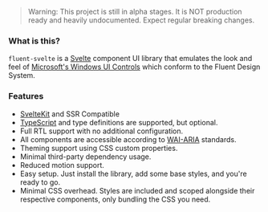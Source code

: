 > Warning: This project is still in alpha stages. It is NOT production ready and heavily undocumented. Expect regular breaking changes.

### What is this?

`fluent-svelte` is a [Svelte](http://svelte.dev/) component UI library that emulates the look and feel of [Microsoft's Windows UI Controls](https://github.com/microsoft/microsoft-ui-xaml/) which conform to the Fluent Design System.

### Features

- [SvelteKit](https://kit.svelte.dev/) and SSR Compatible
- [TypeScript](https://typescriptlang.org/) and type definitions are supported, but optional.
- Full RTL support with no additional configuration.
- All components are accessible according to [WAI-ARIA](https://www.w3.org/WAI/standards-guidelines/aria/) standards.
- Theming support using CSS custom properties.
- Minimal third-party dependency usage.
- Reduced motion support.
- Easy setup. Just install the library, add some base styles, and you're ready to go.
- Minimal CSS overhead. Styles are included and scoped alongside their respective components, only bundling the CSS you need.
